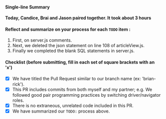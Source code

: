 #### Single-line Summary
**Today, Candice, Brai and Jason paired together. It took about 3 hours**

#### Reflect and summarize on your process for each `TODO` item :  
  1. First, on server.js comments.
  2. Next, we deleted the json statement on line 108 of articleView.js.
  3. Finally we completed the blank SQL statements in server.js.

#### Checklist (before submitting, fill in each set of square brackets with an 'x')
- [x] We have titled the Pull Request similar to our branch name (ex: 'brian-rick'). 
- [x] This PR includes commits from both myself and my partner; e.g. We followed good pair programming practices by switching driver/navigator roles.
- [x] There is no extraneous, unrelated code included in this PR.
- [x] We have summarized our `TODO:` process above.
